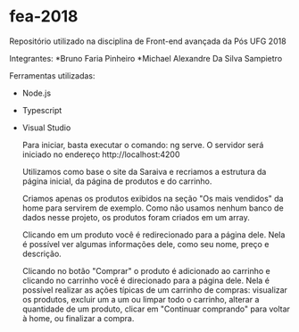# fea-2018
Repositório utilizado na disciplina de Front-end avançada da Pós UFG 2018

Integrantes:
*Bruno Faria Pinheiro
*Michael Alexandre Da Silva Sampietro

Ferramentas utilizadas:
- Node.js
- Typescript
- Visual Studio

  Para iniciar, basta executar o comando: ng serve. O servidor será iniciado no endereço http://localhost:4200
  
  Utilizamos como base o site da Saraiva e recriamos a estrutura da página inicial, da página de produtos e do carrinho.
  
  Criamos apenas os produtos exibidos na seção "Os mais vendidos" da home para servirem de exemplo. Como não usamos nenhum banco de dados nesse projeto, os produtos foram criados em um array.
  
  Clicando em um produto você é redirecionado para a página dele. Nela é possível ver algumas informações dele, como seu nome, preço e descrição.
  
  Clicando no botão "Comprar" o produto é adicionado ao carrinho e clicando no carrinho você é direcionado para a página dele. Nela é possível realizar as ações típicas de um carrinho de compras: visualizar os produtos, excluir um a um ou limpar todo o carrinho, alterar a quantidade de um produto, clicar em "Continuar comprando" para voltar à home, ou finalizar a compra.
